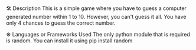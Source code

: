 🛠️ Description
This is a simple game where you have to guess a computer generated number within 1 to 10. However, you can't guess it all. You have only 4 chances to guess the correct number.

⚙️ Languages or Frameworks Used
The only python module that is required is random. You can install it using pip install random